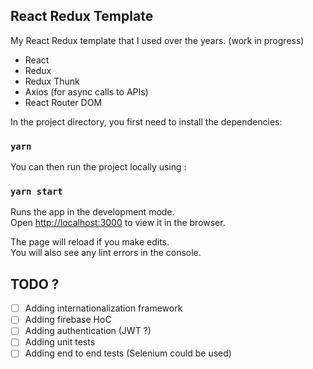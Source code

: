 ## React Redux Template

My React Redux template that I used over the years. (work in progress)

- React
- Redux
- Redux Thunk
- Axios (for async calls to APIs)
- React Router DOM

In the project directory, you first need to install the dependencies:

### `yarn`

You can then run the project locally using :

### `yarn start`

Runs the app in the development mode.<br>
Open [http://localhost:3000](http://localhost:3000) to view it in the browser.

The page will reload if you make edits.<br>
You will also see any lint errors in the console.

## TODO ?

- [ ] Adding internationalization framework
- [ ] Adding firebase HoC
- [ ] Adding authentication (JWT ?)
- [ ] Adding unit tests
- [ ] Adding end to end tests (Selenium could be used)
